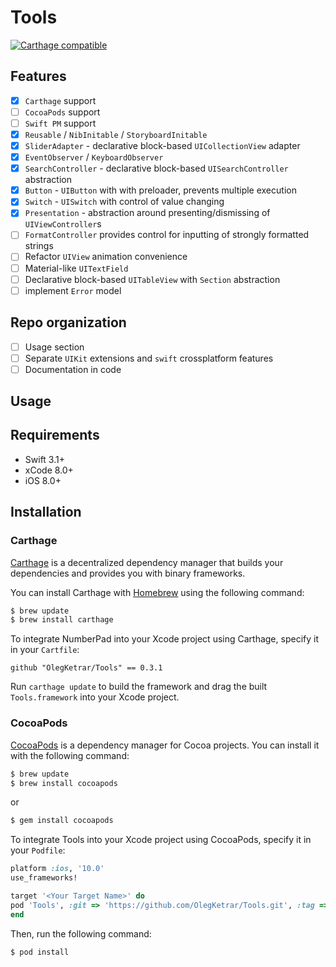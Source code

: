 # Tools

[![Carthage compatible](https://img.shields.io/badge/Carthage-compatible-4BC51D.svg?style=flat)](https://github.com/Carthage/Carthage)

## Features

- [x] `Carthage` support
- [ ] `CocoaPods` support
- [ ] `Swift PM` support
- [x] `Reusable` / `NibInitable` / `StoryboardInitable`
- [x] `SliderAdapter` - declarative block-based `UICollectionView` adapter
- [x] `EventObserver` / `KeyboardObserver`
- [x] `SearchController` - declarative block-based `UISearchController` abstraction
- [x] `Button` - `UIButton` with with preloader, prevents multiple execution
- [x] `Switch` - `UISwitch` with control of value changing 
- [x] `Presentation` - abstraction around presenting/dismissing of `UIViewController`s
- [ ] `FormatController` provides control for inputting of strongly formatted strings
- [ ] Refactor `UIView` animation convenience
- [ ] Material-like `UITextField`
- [ ] Declarative block-based `UITableView` with `Section` abstraction
- [ ] implement `Error` model 

## Repo organization

- [ ] Usage section
- [ ] Separate `UIKit` extensions and `swift` crossplatform features
- [ ] Documentation in code

## Usage

## Requirements

- Swift 3.1+
- xCode 8.0+
- iOS 8.0+

## Installation

### Carthage

[Carthage](https://github.com/Carthage/Carthage) is a decentralized dependency manager that builds your dependencies and provides you with binary frameworks.

You can install Carthage with [Homebrew](http://brew.sh/) using the following command:

```bash
$ brew update
$ brew install carthage
```
To integrate NumberPad into your Xcode project using Carthage, specify it in your `Cartfile`:

```ogdl
github "OlegKetrar/Tools" == 0.3.1
```
Run `carthage update` to build the framework and drag the built `Tools.framework` into your Xcode project.

### CocoaPods

[CocoaPods](http://cocoapods.org) is a dependency manager for Cocoa projects. You can install it with the following command:

```bash
$ brew update
$ brew install cocoapods
```

or 

```bash
$ gem install cocoapods
```

To integrate Tools into your Xcode project using CocoaPods, specify it in your `Podfile`:

```ruby
platform :ios, '10.0'
use_frameworks!

target '<Your Target Name>' do
pod 'Tools', :git => 'https://github.com/OlegKetrar/Tools.git', :tag => '0.3.1'
end
```

Then, run the following command:

```bash
$ pod install
```
